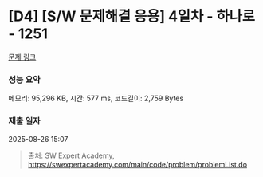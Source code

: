 # [D4] [S/W 문제해결 응용] 4일차 - 하나로 - 1251 

[문제 링크](https://swexpertacademy.com/main/code/problem/problemDetail.do?contestProbId=AV15StKqAQkCFAYD) 

### 성능 요약

메모리: 95,296 KB, 시간: 577 ms, 코드길이: 2,759 Bytes

### 제출 일자

2025-08-26 15:07



> 출처: SW Expert Academy, https://swexpertacademy.com/main/code/problem/problemList.do